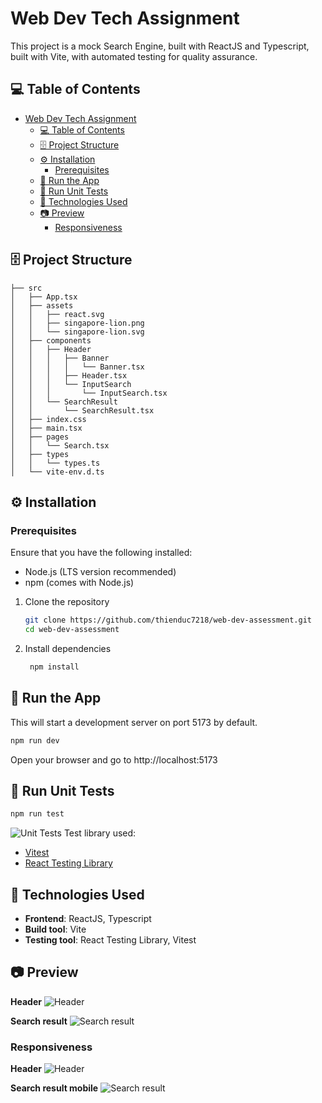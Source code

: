 # Web Dev Tech Assignment

This project is a mock Search Engine, built with ReactJS and Typescript, built with Vite, with automated testing for quality assurance.

## 💻 Table of Contents

- [Web Dev Tech Assignment](#web-dev-tech-assignment)
  - [💻 Table of Contents](#-table-of-contents)
  - [🗄️ Project Structure](#️-project-structure)
  - [⚙️ Installation](#️-installation)
    - [Prerequisites](#prerequisites)
  - [🚄 Run the App](#-run-the-app)
  - [🧪 Run Unit Tests](#-run-unit-tests)
  - [🧱 Technologies Used](#-technologies-used)
  - [📷 Preview](#-preview)
    - [Responsiveness](#responsiveness)



## 🗄️ Project Structure
```
├── src
│   ├── App.tsx
│   ├── assets
│   │   ├── react.svg
│   │   ├── singapore-lion.png
│   │   └── singapore-lion.svg
│   ├── components
│   │   ├── Header
│   │   │   ├── Banner
│   │   │   │   └── Banner.tsx
│   │   │   ├── Header.tsx
│   │   │   └── InputSearch
│   │   │       └── InputSearch.tsx
│   │   └── SearchResult
│   │       └── SearchResult.tsx
│   ├── index.css
│   ├── main.tsx
│   ├── pages
│   │   └── Search.tsx
│   ├── types
│   │   └── types.ts
│   └── vite-env.d.ts
```

## ⚙️ Installation 

### Prerequisites
Ensure that you have the following installed:
- Node.js (LTS version recommended)
- npm (comes with Node.js)

1. Clone the repository

   ```bash
   git clone https://github.com/thienduc7218/web-dev-assessment.git
   cd web-dev-assessment 
   ```

2. Install dependencies

   ```bash
    npm install
   ```

## 🚄 Run the App

This will start a development server on port 5173 by default.

   ```bash
   npm run dev
   ```
Open your browser and go to http://localhost:5173

## 🧪 Run Unit Tests

   ```bash
   npm run test
   ```

![Unit Tests](images/unit-test-vitest.png)
Test library used:
- [Vitest](https://vitest.dev/)
- [React Testing Library](https://testing-library.com/)

## 🧱 Technologies Used
- **Frontend**: ReactJS, Typescript
- **Build tool**: Vite
- **Testing tool**: React Testing Library, Vitest 

## 📷 Preview
**Header**
![Header](images/input-search-web.png)

**Search result**
![Search result](images/search-result-web.png)

### Responsiveness

**Header**
![Header](images/input-search-responsive.png)

**Search result mobile**
![Search result](images/search-result-responsive.png)